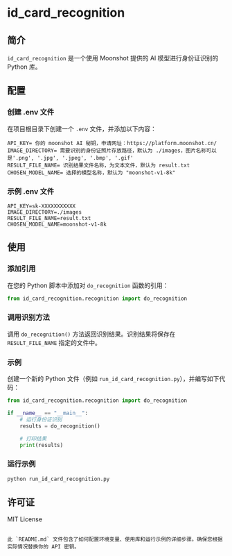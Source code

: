 # id_card_recognition

## 简介

`id_card_recognition` 是一个使用 Moonshot 提供的 AI 模型进行身份证识别的 Python 库。

## 配置

### 创建 .env 文件

在项目根目录下创建一个 `.env` 文件，并添加以下内容：

```env
API_KEY= 你的 moonshot AI 秘钥，申请网址：https://platform.moonshot.cn/
IMAGE_DIRECTORY= 需要识别的身份证照片存放路径，默认为 ./images，图片名称可以是'.png', '.jpg', '.jpeg', '.bmp', '.gif'
RESULT_FILE_NAME= 识别结果文件名称，为文本文件，默认为 result.txt
CHOSEN_MODEL_NAME= 选择的模型名称，默认为 "moonshot-v1-8k"
```

### 示例 .env 文件

```env
API_KEY=sk-XXXXXXXXXXX
IMAGE_DIRECTORY=./images
RESULT_FILE_NAME=result.txt
CHOSEN_MODEL_NAME=moonshot-v1-8k
```

## 使用

### 添加引用

在您的 Python 脚本中添加对 `do_recognition` 函数的引用：

```python
from id_card_recognition.recognition import do_recognition
```

### 调用识别方法

调用 `do_recognition()` 方法返回识别结果。识别结果将保存在 `RESULT_FILE_NAME` 指定的文件中。

### 示例

创建一个新的 Python 文件（例如 `run_id_card_recognition.py`），并编写如下代码：

```python
from id_card_recognition.recognition import do_recognition

if __name__ == "__main__":
    # 运行身份证识别
    results = do_recognition()

    # 打印结果
    print(results)
```

### 运行示例

```bash
python run_id_card_recognition.py
```

## 许可证

MIT License
```

此 `README.md` 文件包含了如何配置环境变量、使用库和运行示例的详细步骤。确保您根据实际情况替换你的 API 密钥。
